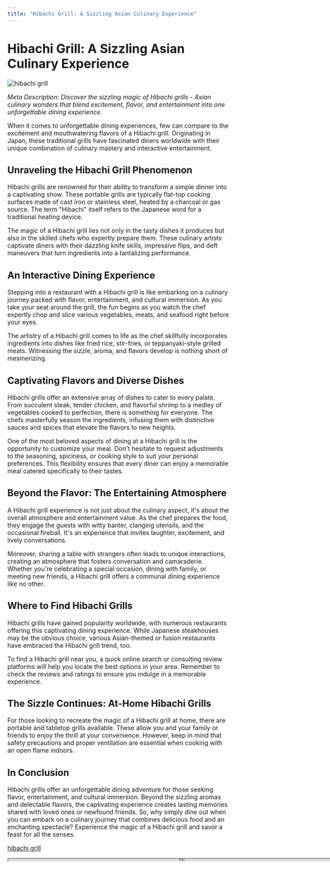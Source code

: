 ```yaml
---
title: "Hibachi Grill: A Sizzling Asian Culinary Experience"
---
```

# Hibachi Grill: A Sizzling Asian Culinary Experience


![hibachi grill](https://images.unsplash.com/photo-1461530927168-44328109da52?ixid=M3w0ODkxMTF8MHwxfHNlYXJjaHwxfHxoaWJhY2hpJTIwZ3JpbGx8ZW58MHx8fHwxNjkyODAzNDI4fDA&ixlib=rb-4.0.3&w=512&fit=max)

*Meta Description: Discover the sizzling magic of Hibachi grills - Asian culinary wonders that blend excitement, flavor, and entertainment into one unforgettable dining experience.*

When it comes to unforgettable dining experiences, few can compare to the excitement and mouthwatering flavors of a Hibachi grill. Originating in Japan, these traditional grills have fascinated diners worldwide with their unique combination of culinary mastery and interactive entertainment.

## Unraveling the Hibachi Grill Phenomenon

Hibachi grills are renowned for their ability to transform a simple dinner into a captivating show. These portable grills are typically flat-top cooking surfaces made of cast iron or stainless steel, heated by a charcoal or gas source. The term "Hibachi" itself refers to the Japanese word for a traditional heating device.

The magic of a Hibachi grill lies not only in the tasty dishes it produces but also in the skilled chefs who expertly prepare them. These culinary artists captivate diners with their dazzling knife skills, impressive flips, and deft maneuvers that turn ingredients into a tantalizing performance.

## An Interactive Dining Experience

Stepping into a restaurant with a Hibachi grill is like embarking on a culinary journey packed with flavor, entertainment, and cultural immersion. As you take your seat around the grill, the fun begins as you watch the chef expertly chop and slice various vegetables, meats, and seafood right before your eyes.

The artistry of a Hibachi grill comes to life as the chef skillfully incorporates ingredients into dishes like fried rice, stir-fries, or teppanyaki-style grilled meats. Witnessing the sizzle, aroma, and flavors develop is nothing short of mesmerizing.

## Captivating Flavors and Diverse Dishes

Hibachi grills offer an extensive array of dishes to cater to every palate. From succulent steak, tender chicken, and flavorful shrimp to a medley of vegetables cooked to perfection, there is something for everyone. The chefs masterfully season the ingredients, infusing them with distinctive sauces and spices that elevate the flavors to new heights.

One of the most beloved aspects of dining at a Hibachi grill is the opportunity to customize your meal. Don't hesitate to request adjustments to the seasoning, spiciness, or cooking style to suit your personal preferences. This flexibility ensures that every diner can enjoy a memorable meal catered specifically to their tastes.

## Beyond the Flavor: The Entertaining Atmosphere

A Hibachi grill experience is not just about the culinary aspect, it's about the overall atmosphere and entertainment value. As the chef prepares the food, they engage the guests with witty banter, clanging utensils, and the occasional fireball. It's an experience that invites laughter, excitement, and lively conversations.

Moreover, sharing a table with strangers often leads to unique interactions, creating an atmosphere that fosters conversation and camaraderie. Whether you're celebrating a special occasion, dining with family, or meeting new friends, a Hibachi grill offers a communal dining experience like no other.

## Where to Find Hibachi Grills

Hibachi grills have gained popularity worldwide, with numerous restaurants offering this captivating dining experience. While Japanese steakhouses may be the obvious choice, various Asian-themed or fusion restaurants have embraced the Hibachi grill trend, too.

To find a Hibachi grill near you, a quick online search or consulting review platforms will help you locate the best options in your area. Remember to check the reviews and ratings to ensure you indulge in a memorable experience.

## The Sizzle Continues: At-Home Hibachi Grills

For those looking to recreate the magic of a Hibachi grill at home, there are portable and tabletop grills available. These allow you and your family or friends to enjoy the thrill at your convenience. However, keep in mind that safety precautions and proper ventilation are essential when cooking with an open flame indoors.

## In Conclusion

Hibachi grills offer an unforgettable dining adventure for those seeking flavor, entertainment, and cultural immersion. Beyond the sizzling aromas and delectable flavors, the captivating experience creates lasting memories shared with loved ones or newfound friends. So, why simply dine out when you can embark on a culinary journey that combines delicious food and an enchanting spectacle? Experience the magic of a Hibachi grill and savor a feast for all the senses.

[hibachi grill](https://foxheightspubandgrill.com/post/hibachi-grill)

<iframe src='https://foxheightspubandgrill.com/post/hibachi-grill' width='800' height='5'></iframe>